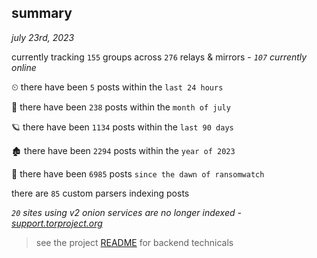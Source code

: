 
## summary
_july 23rd, 2023_

currently tracking `155` groups across `276` relays & mirrors - _`107` currently online_

⏲ there have been `5` posts within the `last 24 hours`

🦈 there have been `238` posts within the `month of july`

🪐 there have been `1134` posts within the `last 90 days`

🏚 there have been `2294` posts within the `year of 2023`

🦕 there have been `6985` posts `since the dawn of ransomwatch`

there are `85` custom parsers indexing posts

_`20` sites using v2 onion services are no longer indexed - [support.torproject.org](https://support.torproject.org/onionservices/v2-deprecation/)_

> see the project [README](https://github.com/joshhighet/ransomwatch#ransomwatch--) for backend technicals
